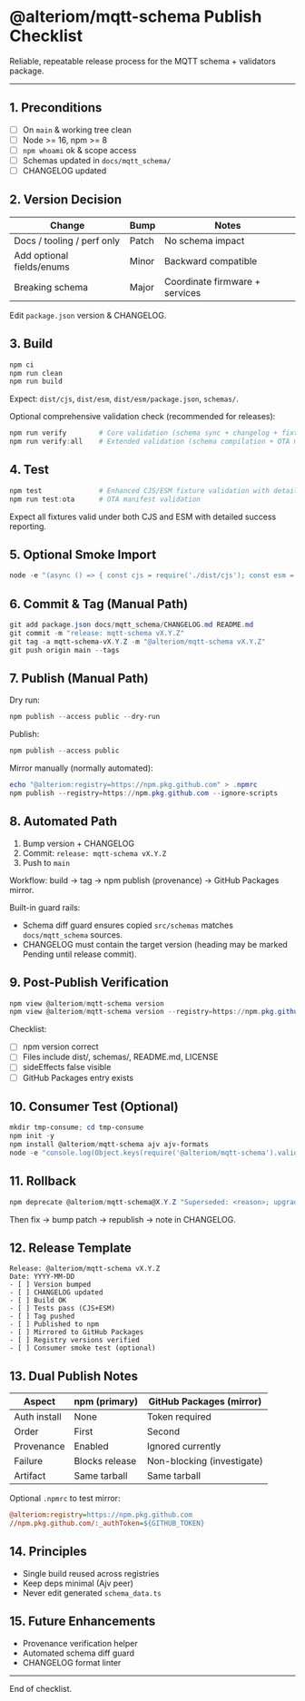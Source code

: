 # @alteriom/mqtt-schema Publish Checklist

Reliable, repeatable release process for the MQTT schema + validators package.

---

## 1. Preconditions

- [ ] On `main` & working tree clean
- [ ] Node >= 16, npm >= 8
- [ ] `npm whoami` ok & scope access
- [ ] Schemas updated in `docs/mqtt_schema/`
- [ ] CHANGELOG updated

## 2. Version Decision

| Change | Bump | Notes |
|--------|------|-------|
| Docs / tooling / perf only | Patch | No schema impact |
| Add optional fields/enums | Minor | Backward compatible |
| Breaking schema | Major | Coordinate firmware + services |

Edit `package.json` version & CHANGELOG.

## 3. Build

```powershell
npm ci
npm run clean
npm run build
```

Expect: `dist/cjs`, `dist/esm`, `dist/esm/package.json`, `schemas/`.

Optional comprehensive validation check (recommended for releases):

```powershell
npm run verify        # Core validation (schema sync + changelog + fixtures)
npm run verify:all    # Extended validation (schema compilation + OTA manifests)
```

## 4. Test

```powershell
npm test              # Enhanced CJS/ESM fixture validation with detailed reporting
npm run test:ota      # OTA manifest validation
```

Expect all fixtures valid under both CJS and ESM with detailed success reporting.

## 5. Optional Smoke Import

```powershell
node -e "(async () => { const cjs = require('./dist/cjs'); const esm = await import('./dist/esm/index.js'); console.log('CJS', Object.keys(cjs.validators)); console.log('ESM', Object.keys(esm.validators)); })()"
```

## 6. Commit & Tag (Manual Path)

```powershell
git add package.json docs/mqtt_schema/CHANGELOG.md README.md
git commit -m "release: mqtt-schema vX.Y.Z"
git tag -a mqtt-schema-vX.Y.Z -m "@alteriom/mqtt-schema vX.Y.Z"
git push origin main --tags
```

## 7. Publish (Manual Path)

Dry run:

```powershell
npm publish --access public --dry-run
```

Publish:

```powershell
npm publish --access public
```

Mirror manually (normally automated):

```powershell
echo "@alteriom:registry=https://npm.pkg.github.com" > .npmrc
npm publish --registry=https://npm.pkg.github.com --ignore-scripts
```

## 8. Automated Path

1. Bump version + CHANGELOG
2. Commit: `release: mqtt-schema vX.Y.Z`
3. Push to `main`

Workflow: build → tag → npm publish (provenance) → GitHub Packages mirror.

Built-in guard rails:

- Schema diff guard ensures copied `src/schemas` matches `docs/mqtt_schema` sources.
- CHANGELOG must contain the target version (heading may be marked Pending until release commit).

## 9. Post-Publish Verification

```powershell
npm view @alteriom/mqtt-schema version
npm view @alteriom/mqtt-schema version --registry=https://npm.pkg.github.com
```

Checklist:

- [ ] npm version correct
- [ ] Files include dist/, schemas/, README.md, LICENSE
- [ ] sideEffects false visible
- [ ] GitHub Packages entry exists

## 10. Consumer Test (Optional)

```powershell
mkdir tmp-consume; cd tmp-consume
npm init -y
npm install @alteriom/mqtt-schema ajv ajv-formats
node -e "console.log(Object.keys(require('@alteriom/mqtt-schema').validators))"
```

## 11. Rollback

```powershell
npm deprecate @alteriom/mqtt-schema@X.Y.Z "Superseded: <reason>; upgrade to X.Y.Z+1"
```

Then fix → bump patch → republish → note in CHANGELOG.

## 12. Release Template

```text
Release: @alteriom/mqtt-schema vX.Y.Z
Date: YYYY-MM-DD
- [ ] Version bumped
- [ ] CHANGELOG updated
- [ ] Build OK
- [ ] Tests pass (CJS+ESM)
- [ ] Tag pushed
- [ ] Published to npm
- [ ] Mirrored to GitHub Packages
- [ ] Registry versions verified
- [ ] Consumer smoke test (optional)
```

## 13. Dual Publish Notes

| Aspect | npm (primary) | GitHub Packages (mirror) |
|--------|---------------|--------------------------|
| Auth install | None | Token required |
| Order | First | Second |
| Provenance | Enabled | Ignored currently |
| Failure | Blocks release | Non-blocking (investigate) |
| Artifact | Same tarball | Same tarball |

Optional `.npmrc` to test mirror:

```ini
@alteriom:registry=https://npm.pkg.github.com
//npm.pkg.github.com/:_authToken=${GITHUB_TOKEN}
```

## 14. Principles

- Single build reused across registries
- Keep deps minimal (Ajv peer)
- Never edit generated `schema_data.ts`

## 15. Future Enhancements

- Provenance verification helper
- Automated schema diff guard
- CHANGELOG format linter

---
End of checklist.
